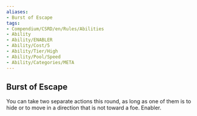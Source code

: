 ```yaml
---
aliases:
- Burst of Escape
tags:
- Compendium/CSRD/en/Rules/Abilities
- Ability
- Ability/ENABLER
- Ability/Cost/5
- Ability/Tier/High
- Ability/Pool/Speed
- Ability/Categories/META
---
```


  
## Burst of Escape  
You can take two separate actions this round, as long as one of them is to hide or to move in a direction that is not toward a foe. Enabler. 
